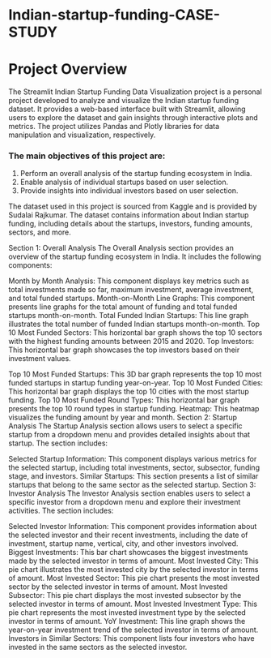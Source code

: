 # Indian-startup-funding-CASE-STUDY
# Project Overview
The Streamlit Indian Startup Funding Data Visualization project is a personal project developed to analyze and visualize the Indian startup funding dataset. It provides a web-based interface built with Streamlit, allowing users to explore the dataset and gain insights through interactive plots and metrics. The project utilizes Pandas and Plotly libraries for data manipulation and visualization, respectively.

### The main objectives of this project are:

1. Perform an overall analysis of the startup funding ecosystem in India.
2. Enable analysis of individual startups based on user selection.
3. Provide insights into individual investors based on user selection.

The dataset used in this project is sourced from Kaggle and is provided by Sudalai Rajkumar. The dataset contains information about Indian startup funding, including details about the startups, investors, funding amounts, sectors, and more. 


Section 1: Overall Analysis
The Overall Analysis section provides an overview of the startup funding ecosystem in India. It includes the following components:

Month by Month Analysis: This component displays key metrics such as total investments made so far, maximum investment, average investment, and total funded startups.
Month-on-Month Line Graphs: This component presents line graphs for the total amount of funding and total funded startups month-on-month.
Total Funded Indian Startups: This line graph illustrates the total number of funded Indian startups month-on-month.
Top 10 Most Funded Sectors: This horizontal bar graph shows the top 10 sectors with the highest funding amounts between 2015 and 2020.
Top Investors: This horizontal bar graph showcases the top investors based on
their investment values.

Top 10 Most Funded Startups: This 3D bar graph represents the top 10 most funded startups in startup funding year-on-year.
Top 10 Most Funded Cities: This horizontal bar graph displays the top 10 cities with the most startup funding.
Top 10 Most Funded Round Types: This horizontal bar graph presents the top 10 round types in startup funding.
Heatmap: This heatmap visualizes the funding amount by year and month.
Section 2: Startup Analysis
The Startup Analysis section allows users to select a specific startup from a dropdown menu and provides detailed insights about that startup. The section includes:

Selected Startup Information: This component displays various metrics for the selected startup, including total investments, sector, subsector, funding stage, and investors.
Similar Startups: This section presents a list of similar startups that belong to the same sector as the selected startup.
Section 3: Investor Analysis
The Investor Analysis section enables users to select a specific investor from a dropdown menu and explore their investment activities. The section includes:

Selected Investor Information: This component provides information about the selected investor and their recent investments, including the date of investment, startup name, vertical, city, and other investors involved.
Biggest Investments: This bar chart showcases the biggest investments made by the selected investor in terms of amount.
Most Invested City: This pie chart illustrates the most invested city by the selected investor in terms of amount.
Most Invested Sector: This pie chart presents the most invested sector by the selected investor in terms of amount.
Most Invested Subsector: This pie chart displays the most invested subsector by the selected investor in terms of amount.
Most Invested Investment Type: This pie chart represents the most invested investment type by the selected investor in terms of amount.
YoY Investment: This line graph shows the year-on-year investment trend of the selected investor in terms of amount.
Investors in Similar Sectors: This component lists four investors who have invested in the same sectors as the selected investor.
